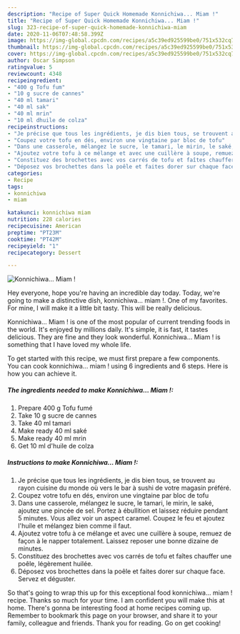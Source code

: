 ```yaml
---
description: "Recipe of Super Quick Homemade Konnichiwa... Miam !"
title: "Recipe of Super Quick Homemade Konnichiwa... Miam !"
slug: 323-recipe-of-super-quick-homemade-konnichiwa-miam
date: 2020-11-06T07:48:58.399Z
image: https://img-global.cpcdn.com/recipes/a5c39ed925599be0/751x532cq70/konnichiwa-miam-photo-principale-de-la-recette.jpg
thumbnail: https://img-global.cpcdn.com/recipes/a5c39ed925599be0/751x532cq70/konnichiwa-miam-photo-principale-de-la-recette.jpg
cover: https://img-global.cpcdn.com/recipes/a5c39ed925599be0/751x532cq70/konnichiwa-miam-photo-principale-de-la-recette.jpg
author: Oscar Simpson
ratingvalue: 5
reviewcount: 4348
recipeingredient:
- "400 g Tofu fum"
- "10 g sucre de cannes"
- "40 ml tamari"
- "40 ml sak"
- "40 ml mrin"
- "10 ml dhuile de colza"
recipeinstructions:
- "Je précise que tous les ingrédients, je dis bien tous, se trouvent au rayon cuisine du monde où vers le bar à sushi de votre magasin préféré."
- "Coupez votre tofu en dés, environ une vingtaine par bloc de tofu"
- "Dans une casserole, mélangez le sucre, le tamari, le mirin, le saké, ajoutez une pincée de sel. Portez à ébullition et laissez réduire pendant 5 minutes. Vous allez voir un aspect caramel. Coupez le feu et ajoutez l&#39;huile et mélangez bien comme il faut."
- "Ajoutez votre tofu à ce mélange et avec une cuillère à soupe, remuez de façon à le napper totalement. Laissez reposer une bonne dizaine de minutes."
- "Constituez des brochettes avec vos carrés de tofu et faîtes chauffer une poêle, légèrement huilée."
- "Déposez vos brochettes dans la poêle et faites dorer sur chaque face. Servez et déguster."
categories:
- Recipe
tags:
- konnichiwa
- miam

katakunci: konnichiwa miam 
nutrition: 228 calories
recipecuisine: American
preptime: "PT23M"
cooktime: "PT42M"
recipeyield: "1"
recipecategory: Dessert

---
```



![Konnichiwa... Miam !](https://img-global.cpcdn.com/recipes/a5c39ed925599be0/751x532cq70/konnichiwa-miam-photo-principale-de-la-recette.jpg)

Hey everyone, hope you're having an incredible day today. Today, we're going to make a distinctive dish, konnichiwa... miam !. One of my favorites. For mine, I will make it a little bit tasty. This will be really delicious.

Konnichiwa... Miam ! is one of the most popular of current trending foods in the world. It's enjoyed by millions daily. It's simple, it is fast, it tastes delicious. They are fine and they look wonderful. Konnichiwa... Miam ! is something that I have loved my whole life.




To get started with this recipe, we must first prepare a few components. You can cook konnichiwa... miam ! using 6 ingredients and 6 steps. Here is how you can achieve it.

<!--inarticleads1-->

##### The ingredients needed to make Konnichiwa... Miam !:

1. Prepare 400 g Tofu fumé
1. Take 10 g sucre de cannes
1. Take 40 ml tamari
1. Make ready 40 ml saké
1. Make ready 40 ml mrin
1. Get 10 ml d&#39;huile de colza




<!--inarticleads2-->

##### Instructions to make Konnichiwa... Miam !:

1. Je précise que tous les ingrédients, je dis bien tous, se trouvent au rayon cuisine du monde où vers le bar à sushi de votre magasin préféré.
1. Coupez votre tofu en dés, environ une vingtaine par bloc de tofu
1. Dans une casserole, mélangez le sucre, le tamari, le mirin, le saké, ajoutez une pincée de sel. Portez à ébullition et laissez réduire pendant 5 minutes. Vous allez voir un aspect caramel. Coupez le feu et ajoutez l&#39;huile et mélangez bien comme il faut.
1. Ajoutez votre tofu à ce mélange et avec une cuillère à soupe, remuez de façon à le napper totalement. Laissez reposer une bonne dizaine de minutes.
1. Constituez des brochettes avec vos carrés de tofu et faîtes chauffer une poêle, légèrement huilée.
1. Déposez vos brochettes dans la poêle et faites dorer sur chaque face. Servez et déguster.




So that's going to wrap this up for this exceptional food konnichiwa... miam ! recipe. Thanks so much for your time. I am confident you will make this at home. There's gonna be interesting food at home recipes coming up. Remember to bookmark this page on your browser, and share it to your family, colleague and friends. Thank you for reading. Go on get cooking!
